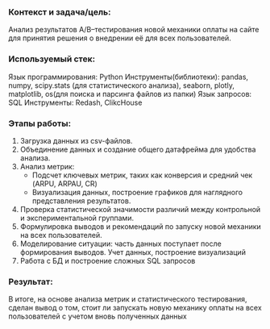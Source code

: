 ### Контекст и задача/цель:
Анализ результатов A/B–тестирования новой механики оплаты на сайте для принятия решения о внедрении её для всех пользователей.

### Используемый стек:
Язык программирования: Python 
Инструменты(библиотеки): pandas, numpy, scipy.stats (для статистического анализа), seaborn, plotly, matplotlib, os(для поиска и парсинга файлов из папки)
Язык запросов: SQL 
Инструменты: Redash, ClikcHouse

### Этапы работы:
1. Загрузка данных из csv-файлов.
2. Объединение данных и создание общего датафрейма для удобства анализа.
3. Анализ метрик:
    - Подсчет ключевых метрик, таких как конверсия и средний чек (ARPU, ARPAU, CR)
    - Визуализация данных, построение графиков для наглядного представления результатов.
4. Проверка статистической значимости различий между контрольной и экспериментальной группами.
5. Формулировка выводов и рекомендаций по запуску новой механики на всех пользователей.
6. Моделирование ситуации: часть данных поступает после формирования выводов. Учет данных, построение визуализаций
7. Работа с БД и построение сложных SQL запросов


### Результат:
В итоге, на основе анализа метрик и статистического тестирования, сделан вывод о том, стоит ли запускать новую механику оплаты на всех пользователей с учетом вновь полученных данных
